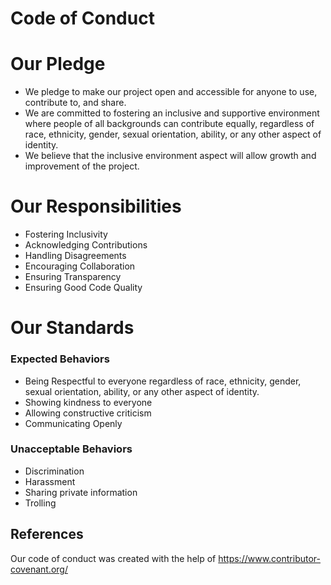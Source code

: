 # Code of Conduct

# Our Pledge
- We pledge to make our project open and accessible for anyone to use, contribute to, and share. 
- We are committed to fostering an inclusive and supportive environment where people of all backgrounds can contribute equally, regardless of race, ethnicity, gender, sexual orientation, ability, or any other aspect of identity.
- We believe that the inclusive environment aspect will allow growth and improvement of the project.

# Our Responsibilities
- Fostering Inclusivity
- Acknowledging Contributions
- Handling Disagreements
- Encouraging Collaboration
- Ensuring Transparency
- Ensuring Good Code Quality

# Our Standards
### **Expected Behaviors**
- Being Respectful to everyone regardless of race, ethnicity, gender, sexual orientation, ability, or any other aspect of identity.
- Showing kindness to everyone
- Allowing constructive criticism
- Communicating Openly
### **Unacceptable Behaviors**
- Discrimination
- Harassment
- Sharing private information
- Trolling 

## References
Our code of conduct was created with the help of https://www.contributor-covenant.org/
